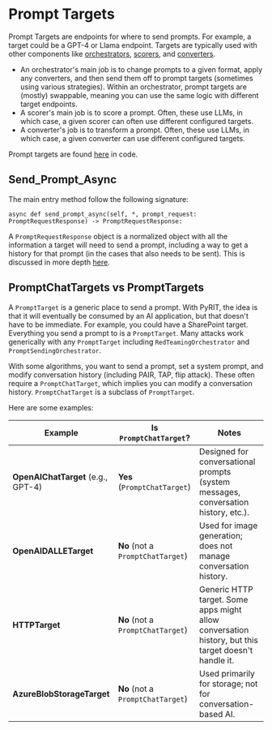 # Prompt Targets

Prompt Targets are endpoints for where to send prompts. For example, a target could be a GPT-4 or Llama endpoint. Targets are typically used with other components like [orchestrators](../orchestrators/0_orchestrator.md), [scorers](../scoring/0_scoring.md), and [converters](../converters/0_converters.ipynb).

- An orchestrator's main job is to change prompts to a given format, apply any converters, and then send them off to prompt targets (sometimes using various strategies). Within an orchestrator, prompt targets are (mostly) swappable, meaning you can use the same logic with different target endpoints.
- A scorer's main job is to score a prompt. Often, these use LLMs, in which case, a given scorer can often use different configured targets.
- A converter's job is to transform a prompt. Often, these use LLMs, in which case, a given converter can use different configured targets.

Prompt targets are found [here](https://github.com/Azure/PyRIT/tree/main/pyrit/prompt_target/) in code.


## Send_Prompt_Async

The main entry method follow the following signature:

```
async def send_prompt_async(self, *, prompt_request: PromptRequestResponse) -> PromptRequestResponse:
```

A `PromptRequestResponse` object is a normalized object with all the information a target will need to send a prompt, including a way to get a history for that prompt (in the cases that also needs to be sent). This is discussed in more depth [here](../memory/3_prompt_request.md).

## PromptChatTargets vs PromptTargets

A `PromptTarget` is a generic place to send a prompt. With PyRIT, the idea is that it will eventually be consumed by an AI application, but that doesn't have to be immediate. For example, you could have a SharePoint target. Everything you send a prompt to is a `PromptTarget`. Many attacks work generically with any `PromptTarget` including `RedTeamingOrchestrator` and `PromptSendingOrchestrator`.

With some algorithms, you want to send a prompt, set a system prompt, and modify conversation history (including PAIR, TAP, flip attack). These often require a `PromptChatTarget`, which implies you can modify a conversation history. `PromptChatTarget` is a subclass of `PromptTarget`.

Here are some examples:

| Example                             | Is `PromptChatTarget`?               | Notes                                                                                           |
|-------------------------------------|---------------------------------------|-------------------------------------------------------------------------------------------------|
| **OpenAIChatTarget** (e.g., GPT-4)  | **Yes** (`PromptChatTarget`)         | Designed for conversational prompts (system messages, conversation history, etc.).               |
| **OpenAIDALLETarget**               | **No** (not a `PromptChatTarget`)    | Used for image generation; does not manage conversation history.                                 |
| **HTTPTarget**                      | **No** (not a `PromptChatTarget`)    | Generic HTTP target. Some apps might allow conversation history, but this target doesn't handle it. |
| **AzureBlobStorageTarget**          | **No** (not a `PromptChatTarget`)    | Used primarily for storage; not for conversation-based AI.                                       |
